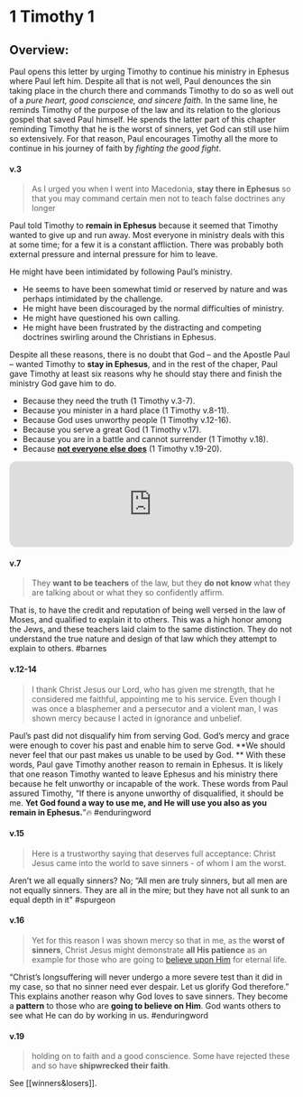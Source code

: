 # 1 Timothy 1

## Overview:
Paul opens this letter by urging Timothy to continue his ministry in Ephesus where Paul left him. Despite all that is not well, Paul denounces the sin taking place in the church there and commands Timothy to do so as well out of a *pure heart, good conscience, and sincere faith*. In the same line, he reminds Timothy of the purpose of the law and its relation to the glorious gospel that saved Paul himself.
He spends the latter part of this chapter reminding Timothy that he is the worst of sinners, yet God can still use hiim so extensively. For that reason, Paul encourages Timothy all the more to continue in his journey of faith by *fighting the good fight*.


#### v.3
>As I urged you when I went into Macedonia, **stay there in Ephesus** so that you may command certain men not to teach false doctrines any longer

Paul told Timothy to **remain in Ephesus** because it seemed that Timothy wanted to give up and run away. Most everyone in ministry deals with this at some time; for a few it is a constant affliction. There was probably both external pressure and internal pressure for him to leave.

He might have been intimidated by following Paul’s ministry.

- He seems to have been somewhat timid or reserved by nature and was perhaps intimidated by the challenge.
- He might have been discouraged by the normal difficulties of ministry.
- He might have questioned his own calling.
- He might have been frustrated by the distracting and competing doctrines swirling around the Christians in Ephesus.

Despite all these reasons, there is no doubt that God – and the Apostle Paul – wanted Timothy to **stay in Ephesus**, and in the rest of the chaper, Paul gave Timothy at least six reasons why he should stay there and finish the ministry God gave him to do.

- Because they need the truth (1 Timothy v.3-7).
- Because you minister in a hard place (1 Timothy v.8-11).
- Because God uses unworthy people (1 Timothy v.12-16).
- Because you serve a great God (1 Timothy v.17).
- Because you are in a battle and cannot surrender (1 Timothy v.18).
- Because **[not everyone else does](winners&losers.md)** (1 Timothy v.19-20).

<iframe style="border-radius:12px" src="https://open.spotify.com/embed/track/5ptfO7rWQCAT2omCWASw4y?utm_source=generator" width="100%" height="152" frameBorder="0" allowfullscreen="" allow="autoplay; clipboard-write; encrypted-media; fullscreen; picture-in-picture"></iframe>

#### v.7
>They **want to be teachers** of the law, but they **do not know** what they are talking about or what they so confidently affirm. 

That is, to have the credit and reputation of being well versed in the law of Moses, and qualified to explain it to others. This was a high honor among the Jews, and these teachers laid claim to the same distinction. They do not understand the true nature and design of that law which they attempt to explain to others.
#barnes 

#### v.12-14
> I thank Christ Jesus our Lord, who has given me strength, that he considered me faithful, appointing me to his service. Even though I was once a blasphemer and a persecutor and a violent man, I was shown mercy because I acted in ignorance and unbelief.

Paul’s past did not disqualify him from serving God. God’s mercy and grace were enough to cover his past and enable him to serve God. **We should never feel that our past makes us unable to be used by God. **
With these words, Paul gave Timothy another reason to remain in Ephesus. It is likely that one reason Timothy wanted to leave Ephesus and his ministry there because he felt unworthy or incapable of the work. These words from Paul assured Timothy, “If there is anyone unworthy of disqualified, it should be me. **Yet God found a way to use me, and He will use you also as you remain in Ephesus.**”🔥
#enduringword 


#### v.15
>Here is a trustworthy saying that deserves full acceptance: Christ Jesus came into the world to save sinners - of whom I am the worst. 

Aren’t we all equally sinners? No; “All men are truly sinners, but all men are not equally sinners. They are all in the mire; but they have not all sunk to an equal depth in it"
#spurgeon 

#### v.16
>Yet for this reason I was shown mercy so that in me, as the **worst of sinners**, Christ Jesus might demonstrate **all His patience** as an example for those who are going to [believe upon Him](John6.md#v.29) for eternal life.

 “Christ’s longsuffering will never undergo a more severe test than it did in my case, so that no sinner need ever despair. Let us glorify God therefore.”
This explains another reason why God loves to save sinners. They become a **pattern** to those who are **going to believe on Him**. God wants others to see what He can do by working in us.
#enduringword 

#### v.19
>holding on to faith and a good conscience. Some have rejected these and so have **shipwrecked their faith**.

See [[winners&losers]].

